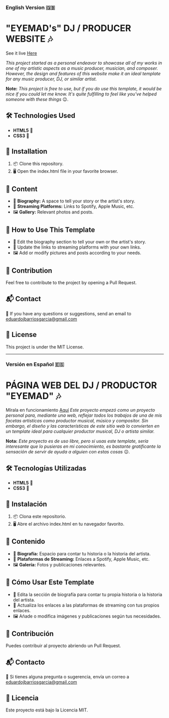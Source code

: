 ### English Version 🇬🇧
# "EYEMAD's" DJ / PRODUCER WEBSITE 🎶 


See it live [Here](https://edujbarrios.github.io/EYEMAD-DJ-MusicProducerWebsite/)

_This project started as a personal endeavor to showcase all of my works in one of my artistic aspects as a music producer, musician, and composer. However, the design and features of this website make it an ideal template for any music producer, DJ, or similar artist._

**Note:** _This project is free to use, but if you do use this template, it would be nice if you could let me know. It's quite fulfilling to feel like you've helped someone with these things_ 😉.

## 🛠️ Technologies Used
* **HTML5** 📄
* **CSS3** 🎨

## 🚀 Installation
1. 📦 Clone this repository.
2. 🖥️ Open the index.html file in your favorite browser.

## 📖 Content
- 🎤 **Biography:** A space to tell your story or the artist's story.
- 🎵 **Streaming Platforms:** Links to Spotify, Apple Music, etc.
- 🖼️ **Gallery:** Relevant photos and posts.

## 🎯 How to Use This Template
- 📝 Edit the biography section to tell your own or the artist's story.
- 🔗 Update the links to streaming platforms with your own links.
- 🖼️ Add or modify pictures and posts according to your needs.

## 🤝 Contribution
Feel free to contribute to the project by opening a Pull Request.

## 📬 Contact
📧 If you have any questions or suggestions, send an email to eduardojbarriosgarcia@gmail.com

## 📜 License
This project is under the MIT License.

---

### Versión en Español 🇪🇸
# PÁGINA WEB DEL DJ / PRODUCTOR "EYEMAD"  🎶 

Mírala en funcionamiento [Aquí](https://edujbarrios.github.io/EYEMAD-DJ-MusicProducerWebsite/)
_Este proyecto empezó como un proyecto personal para, mediante una web, reflejar todos los trabajos de una de mis facetas artisticas como productor musical, músico y compositor. Sin embargo, el diseño y las características de este sitio web lo convierten en un template ideal para cualquier productor musical, DJ o artista similar._

**Nota:** _Este proyecto es de uso libre, pero si usas este template, sería interesante que lo pusieras en mi conocimiento, es bastante gratificante la sensación de servir de ayuda a alguien con estas cosas_ 😉.

## 🛠️ Tecnologías Utilizadas
* **HTML5** 📄
* **CSS3** 🎨

## 🚀 Instalación
1. 📦 Clona este repositorio.
2. 🖥️ Abre el archivo index.html en tu navegador favorito.

## 📖 Contenido
- 🎤 **Biografía:** Espacio para contar tu historia o la historia del artista.
- 🎵 **Plataformas de Streaming:** Enlaces a Spotify, Apple Music, etc.
- 🖼️ **Galería:** Fotos y publicaciones relevantes.

## 🎯 Cómo Usar Este Template
- 📝 Edita la sección de biografía para contar tu propia historia o la historia del artista.
- 🔗 Actualiza los enlaces a las plataformas de streaming con tus propios enlaces.
- 🖼️ Añade o modifica imágenes y publicaciones según tus necesidades.

## 🤝 Contribución
Puedes contribuir al proyecto abriendo un Pull Request.

## 📬 Contacto
📧 Si tienes alguna pregunta o sugerencia, envía un correo a eduardojbarriosgarcia@gmail.com

## 📜 Licencia
Este proyecto está bajo la Licencia MIT.
